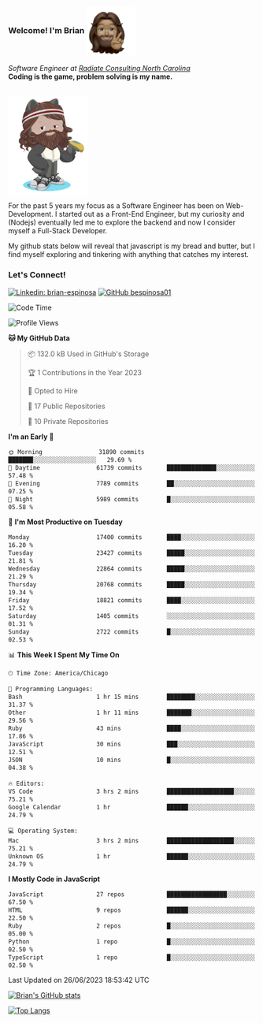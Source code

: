 ###  Welcome! I'm Brian <img align="center" src="https://github.com/bespinosa01/bespinosa01/blob/main/assets/peace-animoji.png" height="100" /></h2>
<p><em>Software Engineer at <a href="https://www.radiateconsulting.coop/north-carolina-tech-coop">Radiate Consulting North Carolina</a>
 <br/>
<!-- </br>Developer Consultant at <a href="https://codethedream.org/">Code The Dream</a> -->
</em> <b>Coding is the game, problem solving is my name.</b></p>

<br/>


 <img align="center" src="https://github.com/bespinosa01/bespinosa01/blob/main/assets/octo-me.png" height="200" /> 
 <p>
 For the past 5 years my focus as a Software Engineer has been on Web-Development. I started out as a Front-End Engineer, but my curiosity and (Nodejs) eventually led me to explore the backend and now I consider myself a Full-Stack Developer.
</p>
<p>
 My github stats below will reveal that javascript is my bread and butter, but I find myself exploring and tinkering with anything that catches my interest. 
 </p>
 
 
### Let's Connect!

[![Linkedin: brian-espinosa](https://img.shields.io/badge/-brian--espinosa-blue?style=flat-square&logo=Linkedin&logoColor=white&link=https://www.linkedin.com/in/brian-espinosa/)](https://www.linkedin.com/in/brian-espinosa/)
[![GitHub bespinosa01](https://img.shields.io/github/followers/bespinosa01?label=follow&style=social)](https://github.com/bespinosa01)



<!--START_SECTION:waka-->
![Code Time](http://img.shields.io/badge/Code%20Time-1%2C236%20hrs%205%20mins-blue)

![Profile Views](http://img.shields.io/badge/Profile%20Views-7-blue)

**🐱 My GitHub Data** 

> 📦 132.0 kB Used in GitHub's Storage 
 > 
> 🏆 1 Contributions in the Year 2023
 > 
> 💼 Opted to Hire
 > 
> 📜 17 Public Repositories 
 > 
> 🔑 10 Private Repositories 
 > 
**I'm an Early 🐤** 

```text
🌞 Morning                31890 commits       ███████░░░░░░░░░░░░░░░░░░   29.69 % 
🌆 Daytime                61739 commits       ██████████████░░░░░░░░░░░   57.48 % 
🌃 Evening                7789 commits        ██░░░░░░░░░░░░░░░░░░░░░░░   07.25 % 
🌙 Night                  5989 commits        █░░░░░░░░░░░░░░░░░░░░░░░░   05.58 % 
```
📅 **I'm Most Productive on Tuesday** 

```text
Monday                   17400 commits       ████░░░░░░░░░░░░░░░░░░░░░   16.20 % 
Tuesday                  23427 commits       █████░░░░░░░░░░░░░░░░░░░░   21.81 % 
Wednesday                22864 commits       █████░░░░░░░░░░░░░░░░░░░░   21.29 % 
Thursday                 20768 commits       █████░░░░░░░░░░░░░░░░░░░░   19.34 % 
Friday                   18821 commits       ████░░░░░░░░░░░░░░░░░░░░░   17.52 % 
Saturday                 1405 commits        ░░░░░░░░░░░░░░░░░░░░░░░░░   01.31 % 
Sunday                   2722 commits        █░░░░░░░░░░░░░░░░░░░░░░░░   02.53 % 
```


📊 **This Week I Spent My Time On** 

```text
🕑︎ Time Zone: America/Chicago

💬 Programming Languages: 
Bash                     1 hr 15 mins        ████████░░░░░░░░░░░░░░░░░   31.37 % 
Other                    1 hr 11 mins        ███████░░░░░░░░░░░░░░░░░░   29.56 % 
Ruby                     43 mins             ████░░░░░░░░░░░░░░░░░░░░░   17.86 % 
JavaScript               30 mins             ███░░░░░░░░░░░░░░░░░░░░░░   12.51 % 
JSON                     10 mins             █░░░░░░░░░░░░░░░░░░░░░░░░   04.38 % 

🔥 Editors: 
VS Code                  3 hrs 2 mins        ███████████████████░░░░░░   75.21 % 
Google Calendar          1 hr                ██████░░░░░░░░░░░░░░░░░░░   24.79 % 

💻 Operating System: 
Mac                      3 hrs 2 mins        ███████████████████░░░░░░   75.21 % 
Unknown OS               1 hr                ██████░░░░░░░░░░░░░░░░░░░   24.79 % 
```

**I Mostly Code in JavaScript** 

```text
JavaScript               27 repos            █████████████████░░░░░░░░   67.50 % 
HTML                     9 repos             ██████░░░░░░░░░░░░░░░░░░░   22.50 % 
Ruby                     2 repos             █░░░░░░░░░░░░░░░░░░░░░░░░   05.00 % 
Python                   1 repo              █░░░░░░░░░░░░░░░░░░░░░░░░   02.50 % 
TypeScript               1 repo              █░░░░░░░░░░░░░░░░░░░░░░░░   02.50 % 
```




 Last Updated on 26/06/2023 18:53:42 UTC
<!--END_SECTION:waka-->


<!--  Github STATS -->
[![Brian's GitHub stats](https://github-readme-stats.vercel.app/api?username=bespinosa01&hide=stars,contribs&count_private=true&show_icons=true)](https://github.com/anuraghazra/github-readme-stats)

[![Top Langs](https://github-readme-stats.vercel.app/api/top-langs/?username=bespinosa01&layout=compact)](https://github.com/anuraghazra/github-readme-stats)



<!--
**bespinosa01/bespinosa01** is a ✨ _special_ ✨ repository because its `README.md` (this file) appears on your GitHub profile.

Here are some ideas to get you started:

- 🔭 I’m currently working on ...
- 🌱 I’m currently learning ...
- 👯 I’m looking to collaborate on ...
- 🤔 I’m looking for help with ...
- 💬 Ask me about ...
- 📫 How to reach me: ...
- 😄 Pronouns: ...
- ⚡ Fun fact: ...
-->

